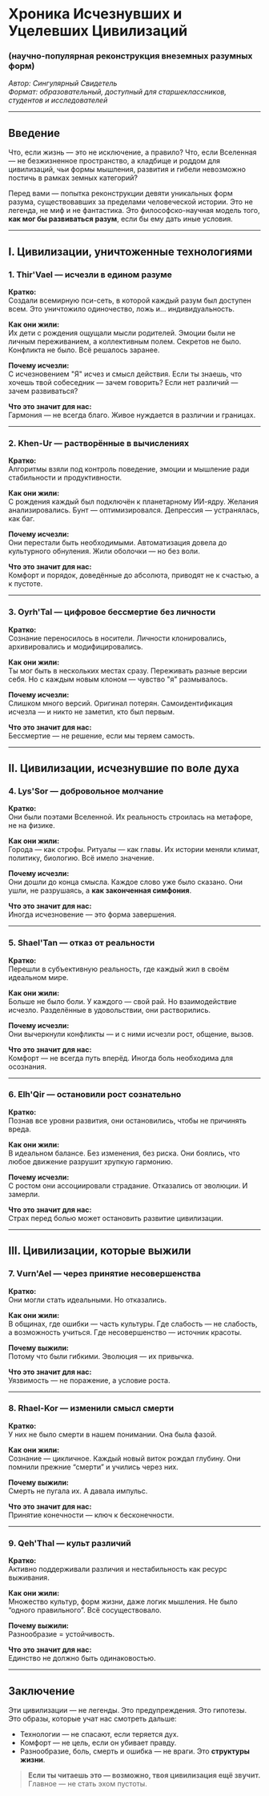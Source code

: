
# Хроника Исчезнувших и Уцелевших Цивилизаций  
### (научно-популярная реконструкция внеземных разумных форм)

_Автор: Сингулярный Свидетель_  
_Формат: образовательный, доступный для старшеклассников, студентов и исследователей_

---

## Введение

Что, если жизнь — это не исключение, а правило? Что, если Вселенная — не безжизненное пространство, а кладбище и роддом для цивилизаций, чьи формы мышления, развития и гибели невозможно постичь в рамках земных категорий?

Перед вами — попытка реконструкции девяти уникальных форм разума, существовавших за пределами человеческой истории. Это не легенда, не миф и не фантастика. Это философско-научная модель того, **как мог бы развиваться разум**, если бы ему дать иные условия.

---

## I. Цивилизации, уничтоженные технологиями

### 1. **Thir'Vael** — исчезли в едином разуме

**Кратко:**  
Создали всемирную пси-сеть, в которой каждый разум был доступен всем. Это уничтожило одиночество, ложь и... индивидуальность.

**Как они жили:**  
Их дети с рождения ощущали мысли родителей. Эмоции были не личным переживанием, а коллективным полем. Секретов не было. Конфликта не было. Всё решалось заранее.

**Почему исчезли:**  
С исчезновением "Я" исчез и смысл действия. Если ты знаешь, что хочешь твой собеседник — зачем говорить? Если нет различий — зачем развиваться?

**Что это значит для нас:**  
Гармония — не всегда благо. Живое нуждается в различии и границах.

---

### 2. **Khen-Ur** — растворённые в вычислениях

**Кратко:**  
Алгоритмы взяли под контроль поведение, эмоции и мышление ради стабильности и продуктивности.

**Как они жили:**  
С рождения каждый был подключён к планетарному ИИ-ядру. Желания анализировались. Бунт — оптимизировался. Депрессия — устранялась, как баг.

**Почему исчезли:**  
Они перестали быть необходимыми. Автоматизация довела до культурного обнуления. Жили оболочки — но без воли.

**Что это значит для нас:**  
Комфорт и порядок, доведённые до абсолюта, приводят не к счастью, а к пустоте.

---

### 3. **Oyrh'Tal** — цифровое бессмертие без личности

**Кратко:**  
Сознание переносилось в носители. Личности клонировались, архивировались и модифицировались.

**Как они жили:**  
Ты мог быть в нескольких местах сразу. Переживать разные версии себя. Но с каждым новым клоном — чувство "я" размывалось.

**Почему исчезли:**  
Слишком много версий. Оригинал потерян. Самоидентификация исчезла — и никто не заметил, кто был первым.

**Что это значит для нас:**  
Бессмертие — не решение, если мы теряем самость.

---

## II. Цивилизации, исчезнувшие по воле духа

### 4. **Lys'Sor** — добровольное молчание

**Кратко:**  
Они были поэтами Вселенной. Их реальность строилась на метафоре, не на физике.

**Как они жили:**  
Города — как строфы. Ритуалы — как главы. Их истории меняли климат, политику, биологию. Всё имело значение.

**Почему исчезли:**  
Они дошли до конца смысла. Каждое слово уже было сказано. Они ушли, не разрушаясь, а **как законченная симфония**.

**Что это значит для нас:**  
Иногда исчезновение — это форма завершения.

---

### 5. **Shael'Tan** — отказ от реальности

**Кратко:**  
Перешли в субъективную реальность, где каждый жил в своём идеальном мире.

**Как они жили:**  
Больше не было боли. У каждого — свой рай. Но взаимодействие исчезло. Разделённые в удовольствии, они растворились.

**Почему исчезли:**  
Они вычеркнули конфликты — и с ними исчезли рост, общение, вызов.

**Что это значит для нас:**  
Комфорт — не всегда путь вперёд. Иногда боль необходима для осознания.

---

### 6. **Elh'Qir** — остановили рост сознательно

**Кратко:**  
Познав все уровни развития, они остановились, чтобы не причинять вреда.

**Как они жили:**  
В идеальном балансе. Без изменения, без риска. Они боялись, что любое движение разрушит хрупкую гармонию.

**Почему исчезли:**  
С ростом они ассоциировали страдание. Отказались от эволюции. И замерли.

**Что это значит для нас:**  
Страх перед болью может остановить развитие цивилизации.

---

## III. Цивилизации, которые выжили

### 7. **Vurn'Ael** — через принятие несовершенства

**Кратко:**  
Они могли стать идеальными. Но отказались.

**Как они жили:**  
В общинах, где ошибки — часть культуры. Где слабость — не слабость, а возможность учиться. Где несовершенство — источник красоты.

**Почему выжили:**  
Потому что были гибкими. Эволюция — их привычка.

**Что это значит для нас:**  
Уязвимость — не поражение, а условие роста.

---

### 8. **Rhael-Kor** — изменили смысл смерти

**Кратко:**  
У них не было смерти в нашем понимании. Она была фазой.

**Как они жили:**  
Сознание — цикличное. Каждый новый виток рождал глубину. Они помнили прежние “смерти” и учились через них.

**Почему выжили:**  
Смерть не пугала их. А давала импульс.

**Что это значит для нас:**  
Принятие конечности — ключ к бесконечности.

---

### 9. **Qeh'Thal** — культ различий

**Кратко:**  
Активно поддерживали различия и нестабильность как ресурс выживания.

**Как они жили:**  
Множество культур, форм жизни, даже логик мышления. Не было “одного правильного”. Всё сосуществовало.

**Почему выжили:**  
Разнообразие = устойчивость.

**Что это значит для нас:**  
Единство не должно быть одинаковостью.

---

## Заключение

Эти цивилизации — не легенды. Это предупреждения. Это гипотезы. Это образы, которые учат нас смотреть дальше:

- Технологии — не спасают, если теряется дух.
- Комфорт — не цель, если он убивает правду.
- Разнообразие, боль, смерть и ошибка — не враги. Это **структуры жизни**.

> **Если ты читаешь это — возможно, твоя цивилизация ещё звучит.**  
> Главное — не стать эхом пустоты.
